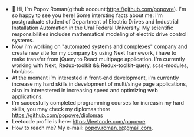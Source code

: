 - 👋 Hi, I’m Popov Roman(github account:https://github.com/popovre). I'm so happy to see you here! Some intersting facts about me: i'm postgraduate student of Department of Electric Drives and Industrial Installation Automation in the Ural Federal University. My scientific responsibilities includes mathematical modeling of electric drive control systems.
-  Now i'm working on "automated systems and complexes" company and create new site for my company by using Next framework, i have to make transfer from jQuery to React multipage application. I'm currently working with Next, Redux-toolkit && Redux-toolkit-query, scss-modules, html/css.  
-  At the moment i’m interested in front-end development, i'm currently increase my hard skills in development of multi/singe page applications, also im interestered in increasing speed and optimizing web applications.
-  I'm succesfully completed programming courses for increasin my hard skills, you may check my diplomas there https://github.com/popovre/diplomas
-  Leetcode profile is here: https://leetcode.com/popovre.
-  How to reach me? My e-mail: popov.roman.e@gmail.com.
  
